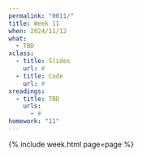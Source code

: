 ```yaml
---
permalink: "0011/"
title: Week 11
when: 2024/11/12
what:
  - TBD
xclass:
  - title: Slides
    url: #
  - title: Code
    url: #
xreadings:
  - title: TBD
    urls:
      - #
homework: "11"
---
```

{% include week.html page=page %}
